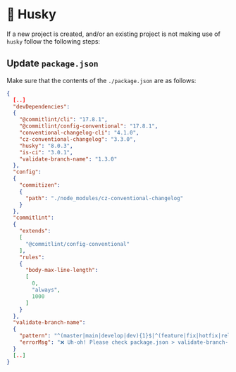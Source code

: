 # 🐶 Husky

If a new project is created, and/or an existing project is not making use of `husky` follow the following steps:

## Update `package.json`

Make sure that the contents of the `./package.json` are as follows:

```json
{
  [..]
  "devDependencies": 
  {
    "@commitlint/cli": "17.8.1",
    "@commitlint/config-conventional": "17.8.1",
    "conventional-changelog-cli": "4.1.0",
    "cz-conventional-changelog": "3.3.0",
    "husky": "8.0.3",
    "is-ci": "3.0.1",
    "validate-branch-name": "1.3.0"
  },
  "config":
  {
    "commitizen":
    {
      "path": "./node_modules/cz-conventional-changelog"
    }
  },
  "commitlint":
  {
    "extends":
    [
      "@commitlint/config-conventional"
    ],
    "rules":
    {
      "body-max-line-length":
      [
        0,
        "always",
        1000
      ]
    }
  },
  "validate-branch-name":
  {
    "pattern": "^(master|main|develop|dev){1}$|^(feature|fix|hotfix|release|refactor|chore){1}\\/.+\\/draft\\/\\d+$",
    "errorMsg": "❌ Uh-oh! Please check package.json > validate-branch-name for allowed branch names!"
  }
  [..]
}
```
